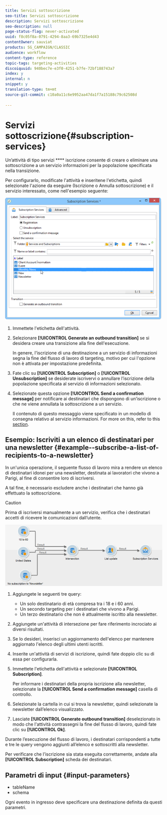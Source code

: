 ```yaml
---
title: Servizi sottoscrizione
seo-title: Servizi sottoscrizione
description: Servizi sottoscrizione
seo-description: null
page-status-flag: never-activated
uuid: f8c05f8a-0791-4294-8aa3-69b7325e4d43
contentOwner: sauviat
products: SG_CAMPAIGN/CLASSIC
audience: workflow
content-type: reference
topic-tags: targeting-activities
discoiquuid: 940bec7e-e3f0-4251-b7fe-72bf188743a7
index: y
internal: n
snippet: y
translation-type: tm+mt
source-git-commit: c10a0a11c6e9952aa47da1f7a15188c79c62508d

---
```



# Servizi sottoscrizione{#subscription-services}

Un’attività di tipo servizi **** iscrizione consente di creare o eliminare una sottoscrizione a un servizio informazioni per la popolazione specificata nella transizione.

Per configurarlo, modificate l&#39;attività e inseritene l&#39;etichetta, quindi selezionate l&#39;azione da eseguire (Iscrizione o Annulla sottoscrizione) e il servizio interessato, come nell&#39;esempio seguente:

![](assets/edit_service_inscription.png)

1. Immettete l&#39;etichetta dell&#39;attività.
1. Selezionare **[!UICONTROL Generate an outbound transition]** se si desidera creare una transizione alla fine dell&#39;esecuzione.

   In genere, l&#39;iscrizione di una destinazione a un servizio di informazioni segna la fine del flusso di lavoro di targeting, motivo per cui l&#39;opzione non è attivata per impostazione predefinita.

1. Fate clic su **[!UICONTROL Subscription]** o **[!UICONTROL Unsubscription]** se desiderate iscrivervi o annullare l’iscrizione della popolazione specificata al servizio di informazioni selezionato.
1. Selezionate questa opzione **[!UICONTROL Send a confirmation message]** per notificare ai destinatari che dispongono di un’iscrizione o che ne viene annullata la sottoscrizione a un servizio.

   Il contenuto di questo messaggio viene specificato in un modello di consegna relativo al servizio informazioni. For more on this, refer to this [section](../../delivery/using/managing-subscriptions.md).

## Esempio: Iscriviti a un elenco di destinatari per una newsletter {#example--subscribe-a-list-of-recipients-to-a-newsletter}

In un&#39;unica operazione, il seguente flusso di lavoro mira a rendere un elenco di destinatari idonei per una newsletter, destinata ai lavoratori che vivono a Parigi, al fine di consentire loro di iscriversi.

A tal fine, è necessario escludere anche i destinatari che hanno già effettuato la sottoscrizione.

>[!CAUTION]
>
>Prima di iscriversi manualmente a un servizio, verifica che i destinatari accetti di ricevere le comunicazioni dall’utente.

![](assets/subscription_services_example.png)

1. Aggiungete le seguenti tre query:

   * Un solo destinatario di età compresa tra i 18 e i 60 anni.
   * Un secondo targeting per i destinatari che vivono a Parigi.
   * Un terzo destinatario che non è attualmente iscritto alla newsletter.

1. Aggiungete un&#39;attività di intersezione per fare riferimento incrociato ai diversi risultati.
1. Se lo desideri, inserisci un aggiornamento dell&#39;elenco per mantenere aggiornato l&#39;elenco degli ultimi utenti iscritti.
1. Inserite un&#39;attività di servizi di iscrizione, quindi fate doppio clic su di essa per configurarla.
1. Immettete l&#39;etichetta dell&#39;attività e selezionate **[!UICONTROL Subscription]**.

   Per informare i destinatari della propria iscrizione alla newsletter, selezionate la **[!UICONTROL Send a confirmation message]** casella di controllo.

1. Selezionate la cartella in cui si trova la newsletter, quindi selezionate la newsletter dall’elenco visualizzato.
1. Lasciate **[!UICONTROL Generate outbound transition]** deselezionato in modo che l&#39;attività contrassegni la fine del flusso di lavoro, quindi fate clic su **[!UICONTROL Ok]**.

Durante l’esecuzione del flusso di lavoro, i destinatari corrispondenti a tutte e tre le query vengono aggiunti all’elenco e sottoscritti alla newsletter.

Per verificare che l’iscrizione sia stata eseguita correttamente, andate alla **[!UICONTROL Subscription]** scheda dei destinatari.

## Parametri di input {#input-parameters}

* tableName
* schema

Ogni evento in ingresso deve specificare una destinazione definita da questi parametri.
